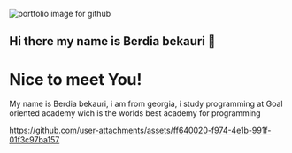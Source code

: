 ![portfolio image for github](https://github.com/user-attachments/assets/70de5dd0-baee-43a2-864b-11f69b3af4bb)

## Hi there my name is <b>Berdia bekauri</b> 👋
# Nice to meet You!

My name is Berdia bekauri, i am from georgia, i study programming at Goal oriented academy wich is the worlds best academy for programming

https://github.com/user-attachments/assets/ff640020-f974-4e1b-991f-01f3c97ba157
